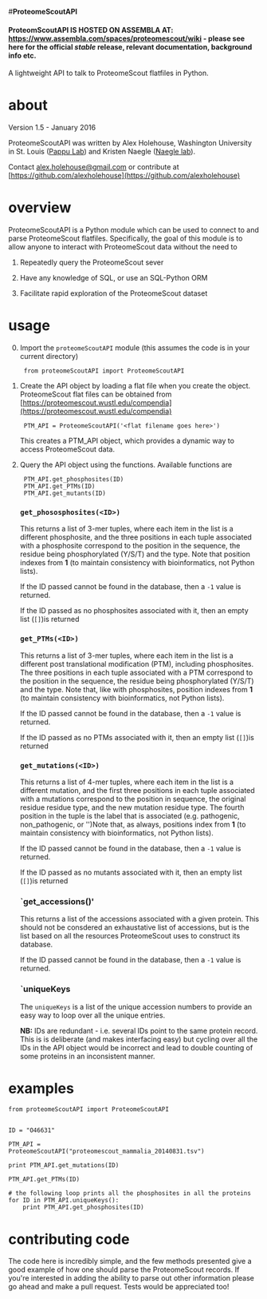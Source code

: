 #**ProteomeScoutAPI**
#### ProteomScoutAPI IS HOSTED ON ASSEMBLA AT: https://www.assembla.com/spaces/proteomescout/wiki - please see here for the official *stable* release, relevant documentation, background info etc. 

A lightweight API to talk to ProteomeScout flatfiles in Python. 

# about
Version 1.5 - January 2016

ProteomeScoutAPI was written by Alex Holehouse, Washington University in St. Louis ([Pappu Lab](http://pappulab.wustl.edu/)) and Kristen Naegle ([Naegle lab](http://naegle.wustl.edu/)).

Contact alex.holehouse@gmail.com or contribute at [https://github.com/alexholehouse](https://github.com/alexholehouse)

# overview
ProteomeScoutAPI is a Python module which can be used to connect to and parse ProteomeScout flatfiles. Specifically, the goal of this module is to allow anyone to interact with ProteomeScout data without the need to

1. Repeatedly query the ProteomeScout sever

2. Have any knowledge of SQL, or use an SQL-Python ORM

3. Facilitate rapid exploration of the ProteomeScout dataset

# usage

0. Import the `proteomeScoutAPI` module (this assumes the code is in your current directory)

        from proteomeScoutAPI import ProteomeScoutAPI

1. Create the API object by loading a flat file when you create the object. ProteomeScout flat files can be obtained from [https://proteomescout.wustl.edu/compendia](https://proteomescout.wustl.edu/compendia)


        PTM_API = ProteomeScoutAPI('<flat filename goes here>')
      
    This creates a PTM_API object, which provides a dynamic way to access     ProteomeScout data.

2. Query the API object using the functions. Available functions are

        PTM_API.get_phosphosites(ID)
        PTM_API.get_PTMs(ID)
        PTM_API.get_mutants(ID)
       
 
    ### `get_phososphosites(<ID>)` 
    
    This returns a list of 3-mer tuples, where each item in the list is a different phosphosite, and the three positions in each tuple associated with a phosphosite correspond to the position in the sequence, the residue being phosphorylated (Y/S/T) and the type. Note that position indexes from **1** (to maintain consistency with bioinformatics, not Python lists).
    
    If the ID passed cannot be found in the database, then a `-1` value is returned.
    
    If the ID passed as no phosphosites associated with it, then an empty list  (`[]`)is returned
    
    ### `get_PTMs(<ID>)` 
    
    This returns a list of 3-mer tuples, where each item in the list is a different post translational modification (PTM), including phosphosites. The three positions in each tuple associated with a PTM correspond to the position in the sequence, the residue being phosphorylated (Y/S/T) and the type. Note that, like with phosphosites, position indexes from **1** (to maintain consistency with bioinformatics, not Python lists).
    
    If the ID passed cannot be found in the database, then a `-1` value is returned.
    
    If the ID passed as no PTMs associated with it, then an empty list  (`[]`)is returned

    
    ### `get_mutations(<ID>)` 
    
    This returns a list of 4-mer tuples, where each item in the list is a different mutation, and the first three positions in each tuple associated with a mutations correspond to the position in sequence, the original residue residue type, and the new mutation residue type. The fourth position in the tuple is the label that is associated (e.g. pathogenic, non_pathogenic, or '')Note that, as always, positions index from **1** (to maintain consistency with bioinformatics, not Python lists).
    
    If the ID passed cannot be found in the database, then a `-1` value is returned.
    
    If the ID passed as no mutants associated with it, then an empty list  (`[]`)is returned


    ### `get_accessions(<ID>)'
    
    This returns a list of the accessions associated with a given protein. This should not be consdered an exhaustative list of accessions, but is the list based on all the resources ProteomeScout uses to construct its database.
    
    If the ID passed cannot be found in the database, then a `-1` value is returned.
    

    ### `uniqueKeys 

    The `uniqueKeys` is a list of the unique accession numbers to provide an easy way to loop over all the unique entries. 
    
    **NB:** IDs are redundant - i.e. several IDs point to the same protein record. This is is deliberate (and makes interfacing easy) but cycling over all the IDs in the API object would be incorrect and lead to double counting of some proteins in an inconsistent manner.


# examples

    from proteomeScoutAPI import ProteomeScoutAPI 
    
     
    ID = "O46631"
     
    PTM_API =         ProteomeScoutAPI("proteomescout_mammalia_20140831.tsv")
    
    print PTM_API.get_mutations(ID)
    
    PTM_API.get_PTMs(ID)
    
    # the following loop prints all the phosphosites in all the proteins
    for ID in PTM_API.uniqueKeys():
        print PTM_API.get_phosphosites(ID)


# contributing code
The code here is incredibly simple, and the few methods presented give a good example of how one should parse the ProteomeScout records. If you're interested in adding the ability to parse out other information please go ahead and make a pull request. Tests would be appreciated too!
